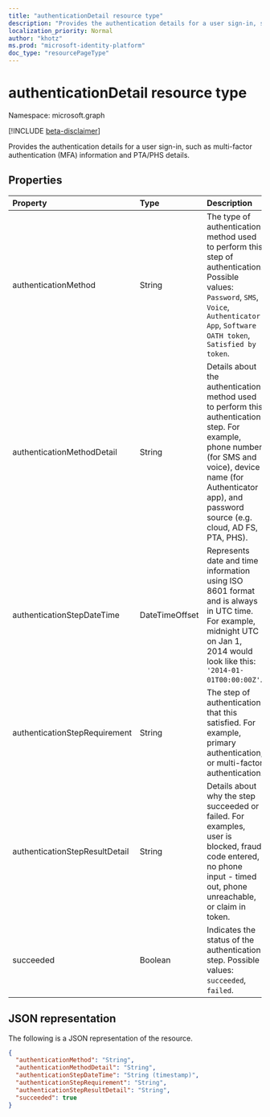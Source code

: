 ```yaml
---
title: "authenticationDetail resource type"
description: "Provides the authentication details for a user sign-in, such as multi-factor authentication (MFA) information and PTA/PHS details."
localization_priority: Normal
author: "khotz"
ms.prod: "microsoft-identity-platform"
doc_type: "resourcePageType"
---
```


# authenticationDetail resource type

Namespace: microsoft.graph

[!INCLUDE [beta-disclaimer](../../includes/beta-disclaimer.md)]

Provides the authentication details for a user sign-in, such as multi-factor authentication (MFA) information and PTA/PHS details.

## Properties

| Property                       | Type           | Description                                                                                                                                                                                                              |
|:-------------------------------|:---------------|:-------------------------------------------------------------------------------------------------------------------------------------------------------------------------------------------------------------------------|
| authenticationMethod           | String         | The type of authentication method used to perform this step of authentication. Possible values: `Password`, `SMS`, `Voice`, `Authenticator App`, `Software OATH token`, `Satisfied by token`.                            |
| authenticationMethodDetail     | String         | Details about the authentication method used to perform this authentication step. For example, phone number (for SMS and voice), device name (for Authenticator app), and password source (e.g. cloud, AD FS, PTA, PHS). |
| authenticationStepDateTime     | DateTimeOffset | Represents date and time information using ISO 8601 format and is always in UTC time. For example, midnight UTC on Jan 1, 2014 would look like this: `'2014-01-01T00:00:00Z'`.                                           |
| authenticationStepRequirement  | String         | The step of authentication that this satisfied. For example, primary authentication, or multi-factor authentication.                                                                                                     |
| authenticationStepResultDetail | String         | Details about why the step succeeded or failed. For examples, user is blocked, fraud code entered, no phone input - timed out, phone unreachable, or claim in token.                                                     |
| succeeded                      | Boolean        | Indicates the status of the authentication step. Possible values: `succeeded`, `failed`.                                                                                                                                 |

## JSON representation

The following is a JSON representation of the resource.

<!-- {
  "blockType": "resource",
  "optionalProperties": [

  ],
  "@odata.type": "microsoft.graph.authenticationDetail",
  "baseType": null
}-->

```json
{
  "authenticationMethod": "String",
  "authenticationMethodDetail": "String",
  "authenticationStepDateTime": "String (timestamp)",
  "authenticationStepRequirement": "String",
  "authenticationStepResultDetail": "String",
  "succeeded": true
}
```

<!-- uuid: 16cd6b66-4b1a-43a1-adaf-3a886856ed98
2019-02-04 14:57:30 UTC -->
<!-- {
  "type": "#page.annotation",
  "description": "authenticationDetail resource",
  "keywords": "",
  "section": "documentation",
  "tocPath": ""
}-->